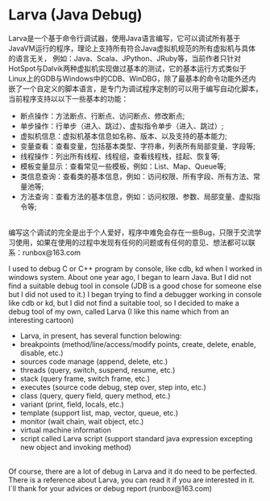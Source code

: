 # Larva (Java Debug)

Larva是一个基于命令行调试器，使用Java语言编写，它可以调试所有基于JavaVM运行的程序，理论上支持所有符合Java虚拟机规范的所有虚拟机与具体的语言无关，
例如：Java、Scala、JPython、JRuby等，当前作者只针对HotSpot与Dalvik两种虚拟机实现做过基本的测试，它的基本运行方式类似于Linux上的GDB与Windows中的CDB、WinDBG，除了最基本的命令功能外还内嵌了一个自定义的脚本语言，是专门为调试程序定制的可以用于编写自动化脚本，当前程序支持以以下一些基本的功能：
* 断点操作：方法断点、行断点、访问断点、修改断点;
* 单步操作：行单步（进入、跳过）、虚拟指令单步（进入、跳过）;
* 虚拟机信息：虚拟机基本信息如名称、版本、以及支持的基本能力;
* 变量查看：查看变量，包括基本类型、字符串，列表所有局部变量、字段等;
* 线程操作：列出所有线程、线程组，查看线程栈，挂起、恢复等;
* 模板变量显示：查看常见一些模板，例如：List、Map、Queue等;
* 类信息查询：查看类的基本信息，例如：访问权限、所有字段、所有方法、常量池等;
* 方法查询：查看方法的基本信息，例如：访问权限、参数、局部变量、虚拟指令等;
<br>
编写这个调试的完全是出于个人爱好，程序中难免会存在一些Bug，只限于交流学习使用，如果在使用的过程中发现有任何的问题或有任何的意见、想法都可以联系：runbox@163.com

I used to debug C or C++ program by console, like cdb, kd when I worked in windows system. About one year ago, I began to learn Java. But I did not find a suitable debug tool in console (JDB is a good chose for someone else but I did not used to it.) I began trying to find a debugger working in console like cdb or kd, but I did not find a suitable tool, so I decided to make a debug tool of my own, called Larva (I like this name which from an interesting cartoon)
* Larva, in present, has several function belowing:
* breakpoints (method/line/access/modify points, create, delete, enable, disable, etc.)
* sources code manage (append, delete, etc.)
* threads (query, switch, suspend, resume, etc.)
* stack (query frame, switch frame, etc.)
* executes (source code debug, step over, step into, etc.)
* class (query, query field, query method, etc.)
* variant (print, field, locals, etc.)
* template (support list, map, vector, queue, etc.)
* monitor (wait chain, wait object, etc.)
* virtual machine information
* script called Larva script (support standard java expression excepting new object and invoking method)
<br>
Of course, there are a lot of debug in Larva and it do need to be perfected. 
There is a reference about Larva, you can read it if you are interested in it.
I`ll thank for your advices or debug report (runbox@163.com)  
